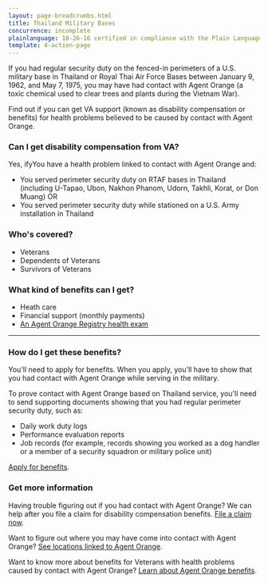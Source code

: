 ```yaml
---
layout: page-breadcrumbs.html
title: Thailand Military Bases
concurrence: incomplete
plainlanguage: 10-26-16 certified in compliance with the Plain Language Act
template: 4-action-page
---
```


If you had regular security duty on the fenced-in perimeters of a U.S. military base in Thailand or Royal Thai Air Force Bases between January 9, 1962, and May 7, 1975, you may have had contact with Agent Orange (a toxic chemical used to clear trees and plants during the Vietnam War). 

Find out if you can get VA support (known as disability compensation or benefits) for health problems believed to be caused by contact with Agent Orange.

<div class="call-out" markdown="1">

### Can I get disability compensation from VA?
Yes, ifyYou have a health problem linked to contact with Agent Orange and: 
  - You served perimeter security duty on RTAF bases in Thailand (including U-Tapao, Ubon, Nakhon Phanom, Udorn, Takhli, Korat, or Don Muang)
  OR
  - You served perimeter security duty while stationed on a U.S. Army installation in Thailand

### Who's covered?
- Veterans
- Dependents of Veterans
- Survivors of Veterans
</div>

### What kind of benefits can I get?
- Heath care
- Financial support (monthly payments)
- [An Agent Orange Registry health exam](/disability-benefits/conditions/exposure-to-hazardous-materials/agent-orange/registry-health-exam/)

-----

### How do I get these benefits?
You'll need to apply for benefits. When you apply, you'll have to show that you had contact with Agent Orange while serving in the military. 

To prove contact with Agent Orange based on Thailand service, you'll need to send supporting documents showing that you had regular perimeter security duty, such as:
- Daily work duty logs
- Performance evaluation reports
- Job records (for example, records showing you worked as a dog handler or a member of a security squadron or military police unit)

[Apply for benefits](https://www.vets.gov/disability-benefits/apply-for-benefits/).


### Get more information
Having trouble figuring out if you had contact with Agent Orange? We can help after you file a claim for disability compensation benefits. [File a claim now](/disability-benefits/claims-process/).

Want to figure out where you may have come into contact with Agent Orange? [See locations linked to Agent Orange](/disability-benefits/conditions/exposure-to-hazardous-materials/agent-orange/).

Want to know more about benefits for Veterans with health problems caused by contact with Agent Orange? [Learn about Agent Orange benefits](http://www.publichealth.va.gov/exposures/agentorange/benefits/index.asp).

